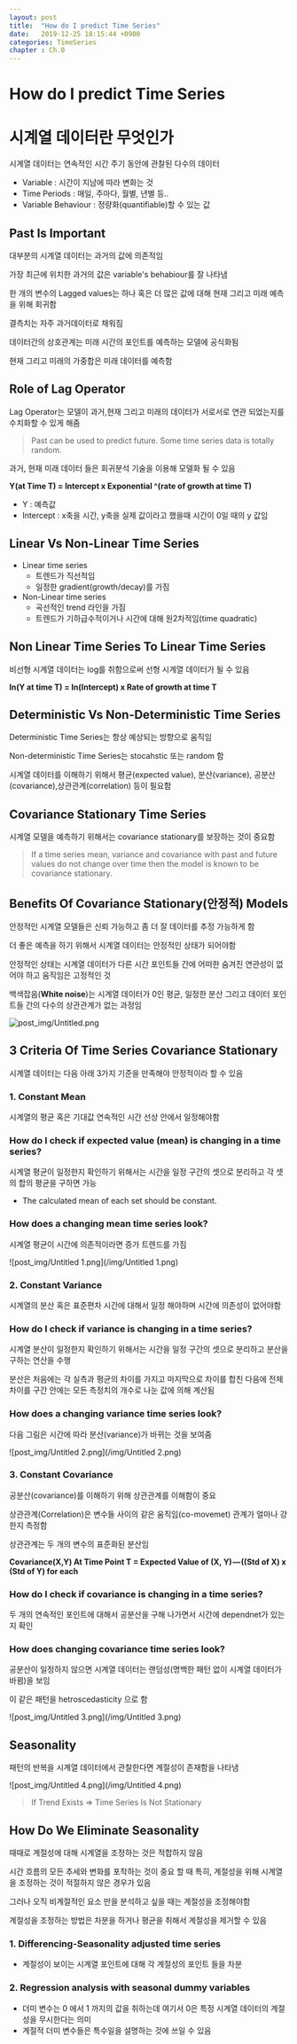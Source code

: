 ```yaml
---
layout: post
title:  "How do I predict Time Series"
date:   2019-12-25 18:15:44 +0900
categories: TimeSeries
chapter : Ch.0
---
```


# How do I predict Time Series

# 시계열 데이터란 무엇인가

시계열 데이터는 연속적인 시간 주기 동안에 관찰된 다수의 데이터

 

- Variable : 시간이 지남에 따라 변화는 것
- Time Periods : 매일, 주마다, 월별, 년별 등..
- Variable Behaviour : 정량화(quantifiable)할 수 있는 값

## Past Is Important

대부분의 시계열 데이터는 과거의 값에 의존적임

가장 최근에 위치한 과거의 값은 variable's behabiour를 잘 나타냄

한 개의 변수의 Lagged values는 하나 혹은 더 많은 값에 대해 현재 그리고 미래 예측을 위해 회귀함

결측치는 자주 과거데이터로 채워짐

데이터간의 상호관계는 미래 시간의 포인트를 예측하는 모델에 공식화됨

현재 그리고 미래의 가중합은 미래 데이터를 예측함

## Role of Lag Operator

Lag Operator는 모델이 과거,현재 그리고 미래의 데이터가 서로서로 연관 되었는지를 수치화할 수 있게 해줌

> Past can be used to predict future. Some time series data is totally random.

과거, 현재 미래 데이터 들은 회귀분석 기술을 이용해 모델화 될 수 있음

**Y(at Time T) = Intercept x Exponential ^(rate of growth at time T)**

- Y : 예측값
- Intercept : x축을 시간, y축을 실제 값이라고 했을때 시간이 0일 때의 y 값임

## Linear Vs Non-Linear Time Series

- Linear time series
    - 트렌드가 직선적임
    - 일정한 gradient(growth/decay)를 가짐
- Non-Linear time series
    - 곡선적인 trend 라인을 가짐
    - 트렌드가 기하급수적이거나 시간에 대해 원2차적임(time quadratic)

## Non Linear Time Series To Linear Time Series

비선형 시계열 데이터는 log를 취함으로써 선형 시계열 데이터가 될 수 있음

**ln(Y at time T) = ln(Intercept) x Rate of growth at time T**

## Deterministic Vs Non-Deterministic Time Series

Deterministic Time Series는 항상 예상되는 방향으로 움직임

Non-deterministic Time Series는 stocahstic 또는 random 함

시계열 데이터를 이해하기 위해서 평균(expected value), 분산(variance), 공분산(covariance),상관관계(correlation) 등이 필요함

## Covariance Stationary Time Series

시계열 모델을 예측하기 위해서는 covariance stationary를 보장하는 것이 중요함

> If a time series mean, variance and covariance with past and future values do not change over time then the model is known to be covariance stationary.

## Benefits Of Covariance Stationary(안정적) Models

안정적인 시계열 모델들은 신뢰 가능하고 좀 더 잘 데이터를 추정 가능하게 함

더 좋은 예측을 하기 위해서 시계열 데이터는 안정적인 상태가 되어야함

안정적인 상태는 시계열 데이터가 다른 시간 포인트들 간에 어떠한 숨겨진 연관성이 없어야 하고 움직임은 고정적인 것

백색잡음(**White noise**)는 시계열 데이터가 0인 평균, 일정한 분산 그리고 데이터 포인트들 간의 다수의 상관관계가 없는 과정임

![post_img/Untitled.png](/img/Untitled.png)

## 3 Criteria Of Time Series Covariance Stationary

시계열 데이터는 다음 아래 3가지 기준을 만족해야 안정적이라 할 수 있음

### 1. Constant Mean

시계열의 평균 혹은 기대값 연속적인 시간 선상 안에서 일정해야함

### How do I check if expected value (mean) is changing in a time series?

시계열 평균이 일정한지 확인하기 위해서는 시간을 일정 구간의 셋으로 분리하고 각 셋의 합의 평균을 구하면 가능

- The calculated mean of each set should be constant.

### How does a changing mean time series look?

시계열 평균이 시간에 의존적이라면 증가 트렌드를 가짐

![post_img/Untitled 1.png](/img/Untitled 1.png)

### 2. Constant Variance

시계열의 분산 혹은 표준편차 시간에 대해서 일정 해야하며 시간에 의존성이 없어야함

### How do I check if variance is changing in a time series?

시계열 분산이 일정한지 확인하기 위해서는 시간을 일정 구간의 셋으로 분리하고 분산을 구하는 연산을 수행

분산은 처음에는 각 실측과 평균의 차이를 가지고 마지막으로 차이를 합친 다음에 전체 차이를 구간 안에는 모든 측정치의 개수로 나눈 값에 의해 계산됨

### How does a changing variance time series look?

다음 그림은 시간에 따라 분산(variance)가 바뀌는 것을 보여줌

![post_img/Untitled 2.png](/img/Untitled 2.png)

### 3. Constant Covariance

공분산(covariance)를 이해하기 위해 상관관계를 이해함이 중요

상관관계(Correlation)은 변수들 사이의 같은 움직임(co-movemet) 관계가 얼마나 강한지 측정함

상관관계는 두 개의 변수의 표준화된 분산임

**Covariance(X,Y) At Time Point T = Expected Value of (X, Y) — ((Std of X) x (Std of Y) for each**

### How do I check if covariance is changing in a time series?

두 개의 연속적인 포인트에 대해서 공분산을 구해 나가면서 시간에 dependnet가 있는지 확인

### How does changing covariance time series look?

공분산이 일정하지 않으면 시계열 데이터는 랜덤성(명백한 패턴 없이 시계열 데이터가 바뀜)을 보임

이 같은 패턴을 hetroscedasticity 으로 함

![post_img/Untitled 3.png](/img/Untitled 3.png)

## Seasonality

패턴의 반복을 시계열 데이터에서 관찰한다면 계절성이 존재함을 나타냄

![post_img/Untitled 4.png](/img/Untitled 4.png)

> If Trend Exists => Time Series Is Not Stationary

## How Do We Eliminate Seasonality

때때로 계절성에 대해 시계열을 조정하는 것은 적합하지 않음

시간 흐름의 모든 추세와 변화를 포착하는 것이 중요 할 때 특히, 계절성을 위해 시계열을 조정하는 것이 적절하지 않은 경우가 있음

그러나 오직 비계절적인 요소 만을 분석하고 싶을 때는 계절성을 조정해야함

계절성을 조정하는 방법은 차분을 하거나 평균을 취해서 계절성을 제거할 수 있음

### 1. Differencing-Seasonality adjusted time series

- 계절성이 보이는 시계열 포인트에 대해 각 계절성의 포인트 들을 차분

### 2. Regression analysis with seasonal dummy variables

- 더미 변수는 0 에서 1 까지의 값을 취하는데 여기서 0은 특정 시계열 데이터의 계절성을 무시한다는 의미
- 계절적 더미 변수들은 특수일을 설명하는 것에 쓰일 수 있음